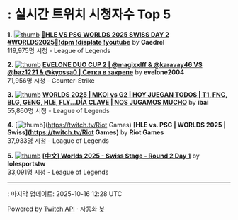 # : 실시간 트위치 시청자수 Top 5

**1.** [![thumb](https://static-cdn.jtvnw.net/previews-ttv/live_user_caedrel-320x180.jpg)](https://twitch.tv/Caedrel)
**[🔴HLE VS PSG WORLDS 2025 SWISS DAY 2 #WORLDS2025🔴!dpm !displate !youtube](https://twitch.tv/Caedrel)** by **Caedrel**<br>119,975명 시청  - League of Legends

**2.** [![thumb](https://static-cdn.jtvnw.net/previews-ttv/live_user_evelone2004-320x180.jpg)](https://twitch.tv/evelone2004)
**[EVELONE DUO CUP 2 | @magixxlff & @karavay46 VS @baz1221 & @kyossa0 | Сетка в закрепе](https://twitch.tv/evelone2004)** by **evelone2004**<br>71,956명 시청  - Counter-Strike

**3.** [![thumb](https://static-cdn.jtvnw.net/previews-ttv/live_user_ibai-320x180.jpg)](https://twitch.tv/ibai)
**[WORLDS 2025 | MKOI vs G2 | HOY JUEGAN TODOS | T1, FNC, BLG, GENG, HLE, FLY...DÍA CLAVE | NOS JUGAMOS MUCHO](https://twitch.tv/ibai)** by **ibai**<br>55,860명 시청  - League of Legends

**4.** [![thumb](https://static-cdn.jtvnw.net/previews-ttv/live_user_riotgames-320x180.jpg)](https://twitch.tv/Riot Games)
**[HLE vs. PSG | WORLDS 2025 | Swiss](https://twitch.tv/Riot Games)** by **Riot Games**<br>37,933명 시청  - League of Legends

**5.** [![thumb](https://static-cdn.jtvnw.net/previews-ttv/live_user_lolesportstw-320x180.jpg)](https://twitch.tv/lolesportstw)
**[[中文] Worlds 2025 - Swiss Stage - Round 2 Day 1](https://twitch.tv/lolesportstw)** by **lolesportstw**<br>33,091명 시청  - League of Legends


---
: 마지막 업데이트: 2025-10-16 12:28 UTC

Powered by [Twitch API](https://dev.twitch.tv/docs/api/reference) · 자동화 봇